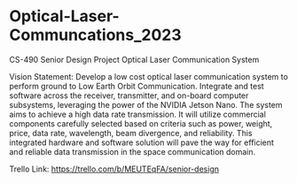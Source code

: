 # Optical-Laser-Communcations_2023
CS-490 Senior Design Project Optical Laser Communication System

Vision Statement: Develop a low cost optical laser communication system to perform ground to Low Earth Orbit Communication. Integrate and test software across the receiver, transmitter, and on-board computer subsystems, leveraging the power of the NVIDIA Jetson Nano. The system aims to achieve a high data rate transmission. It will utilize commercial components carefully selected based on criteria such as power, weight, price, data rate, wavelength, beam divergence, and reliability. This integrated hardware and software solution will pave the way for efficient and reliable data transmission in the space communication domain.

Trello Link: https://trello.com/b/MEUTEqFA/senior-design
